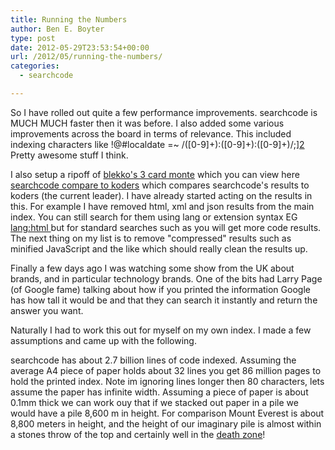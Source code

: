```yaml
---
title: Running the Numbers
author: Ben E. Boyter
type: post
date: 2012-05-29T23:53:54+00:00
url: /2012/05/running-the-numbers/
categories:
  - searchcode

---
```

So I have rolled out quite a few performance improvements. searchcode is MUCH MUCH faster then it was before. I also added some various improvements across the board in terms of relevance. This included indexing characters like !@#$%^&*()-= etc&#8230; So now things like the perl regex match [=~][1] is now a valid search term. Of course you can combine terms and normal characters to get really complex search terms such as [$localdate =~ /([0-9]+):([0-9]+):([0-9]+)/;][2] Pretty awesome stuff I think.

I also setup a ripoff of [blekko's 3 card monte][3] which you can view here [searchcode compare to koders][4] which compares searchcode's results to koders (the current leader). I have already started acting on the results in this. For example I have removed html, xml and json results from the main index. You can still search for them using lang or extension syntax EG [lang:html <html>][5] but for standard searches such as [<html>][6] you will get more code results. The next thing on my list is to remove "compressed" results such as minified JavaScript and the like which should really clean the results up.

Finally a few days ago I was watching some show from the UK about brands, and in particular technology brands. One of the bits had Larry Page (of Google fame) talking about how if you printed the information Google has how tall it would be and that they can search it instantly and return the answer you want.

Naturally I had to work this out for myself on my own index. I made a few assumptions and came up with the following.

searchcode has about 2.7 billion lines of code indexed. Assuming the average A4 piece of paper holds about 32 lines you get 86 million pages to hold the printed index. Note im ignoring lines longer then 80 characters, lets assume the paper has infinite width. Assuming a piece of paper is about 0.1mm thick we can work ouy that if we stacked out paper in a pile we would have a pile 8,600 m in height. For comparison Mount Everest is about 8,800 meters in height, and the height of our imaginary pile is almost within a stones throw of the top and certainly well in the [death zone][7]!

 [1]: http://searchco.de/?q=%3D~&cs=on
 [2]: http://searchco.de/?q=%24localdate+%3D~+%2F%28%5B0-9%5D%2B%29%3A%28%5B0-9%5D%2B%29%3A%28%5B0-9%5D%2B%29%2F%3B&cs=on
 [3]: http://blekko.com/ws/+/monte
 [4]: http://searchco.de/compare/
 [5]: http://searchco.de/?q=lang%3Ahtml+%3Chtml%3E&cs=on
 [6]: http://searchco.de/?q=%3Chtml%3E&cs=on
 [7]: http://en.wikipedia.org/wiki/Effects_of_high_altitude_on_humans